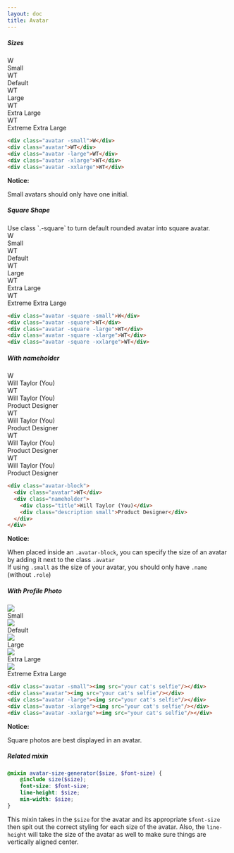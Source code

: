 ```yaml
---
layout: doc
title: Avatar
---
```


<h5 class="section-title">Sizes</h5>

<div class="avatar-showcase">
  <div class="avatar -small">W</div><div class="size">Small</div>
  <div class="avatar">WT</div><div class="size">Default</div>
  <div class="avatar -large">WT</div><div class="size">Large</div>
  <div class="avatar -xlarge">WT</div><div class="size">Extra Large</div>
  <div class="avatar -xxlarge">WT</div><div class="size">Extreme Extra Large</div>
</div>

```html
<div class="avatar -small">W</div>
<div class="avatar">WT</div>
<div class="avatar -large">WT</div>
<div class="avatar -xlarge">WT</div>
<div class="avatar -xxlarge">WT</div>
```

<div class="notice-msg">
  <strong>Notice:</strong>
  <p>Small avatars should only have one initial.<br/></p>
</div>

<h5 class="section-title">Square Shape</h5>
Use class `.-square` to turn default rounded avatar into square avatar.
<div class="avatar-showcase">
  <div class="avatar -square -small">W</div><div class="size">Small</div>
  <div class="avatar -square">WT</div><div class="size">Default</div>
  <div class="avatar -square -large">WT</div><div class="size">Large</div>
  <div class="avatar -square -xlarge">WT</div><div class="size">Extra Large</div>
  <div class="avatar -square -xxlarge">WT</div><div class="size">Extreme Extra Large</div>
</div>

```html
<div class="avatar -square -small">W</div>
<div class="avatar -square">WT</div>
<div class="avatar -square -large">WT</div>
<div class="avatar -square -xlarge">WT</div>
<div class="avatar -square -xxlarge">WT</div>
```

<h5 class="section-title">With nameholder</h5>

<div class="avatar-showcase">
  <div class="avatar-block">
    <div class="avatar -small">W</div>
    <div class="nameholder">
      <div class="title">Will Taylor (You)</div>
    </div>
  </div>
  <div class="avatar-block">
    <div class="avatar">WT</div>
    <div class="nameholder">
      <div class="title">Will Taylor (You)</div>
      <div class="description small">Product Designer</div>
    </div>
  </div>
  <div class="avatar-block">
    <div class="avatar -large">WT</div>
    <div class="nameholder">
      <div class="title">Will Taylor (You)</div>
      <div class="description small">Product Designer</div>
    </div>
  </div>
  <div class="avatar-block">
    <div class="avatar -xlarge">WT</div>
    <div class="nameholder">
      <div class="title">Will Taylor (You)</div>
      <div class="description small">Product Designer</div>
    </div>
  </div>
  <div class="avatar-block">
    <div class="avatar -xxlarge">WT</div>
    <div class="nameholder">
      <div class="title">Will Taylor (You)</div>
      <div class="description small">Product Designer</div>
    </div>
  </div>
</div>

```html
<div class="avatar-block">
  <div class="avatar">WT</div>
  <div class="nameholder">
    <div class="title">Will Taylor (You)</div>
    <div class="description small">Product Designer</div>
  </div>
</div>
```

<div class="notice-msg">
  <strong>Notice:</strong>
  <p>When placed inside an <code>.avatar-block</code>, you can specify the size of an avatar by adding it next to the class <code>.avatar</code>
  <br/>
  If using <code>.small</code> as the size of your avatar, you should only have <code>.name</code> (without <code>.role</code>)
  </p>
</div>

<h5 class="section-title">With Profile Photo</h5>
<div class="avatar-showcase">
  <div class="avatar -small"><img src="../assets/images/pages/avatar/tri.jpg"/></div><div class="size">Small</div>
  <div class="avatar"><img src="../assets/images/pages/avatar/tri.jpg"/></div><div class="size">Default</div>
  <div class="avatar -large"><img src="../assets/images/pages/avatar/tri.jpg"/></div><div class="size">Large</div>
  <div class="avatar -xlarge"><img src="../assets/images/pages/avatar/tri.jpg"/></div><div class="size">Extra Large</div>
  <div class="avatar -xxlarge"><img src="../assets/images/pages/avatar/tri.jpg"/></div><div class="size">Extreme Extra Large</div>
</div>

```html
<div class="avatar -small"><img src="your cat's selfie"/></div>
<div class="avatar"><img src="your cat's selfie"/></div>
<div class="avatar -large"><img src="your cat's selfie"/></div>
<div class="avatar -xlarge"><img src="your cat's selfie"/></div>
<div class="avatar -xxlarge"><img src="your cat's selfie"/></div>
```

<div class="notice-msg">
  <strong>Notice:</strong>
  <p>Square photos are best displayed in an avatar.</p>
</div>

<h5 class="section-title">Related mixin</h5>

```scss
@mixin avatar-size-generator($size, $font-size) {
  	@include size($size);
  	font-size: $font-size;
  	line-height: $size;
  	min-width: $size;
}
```

This mixin takes in the `$size` for the avatar and its appropriate `$font-size` then spit out the correct styling for each size of the avatar. Also, the `line-height` will take the size of the avatar as well to make sure things are vertically aligned center.
